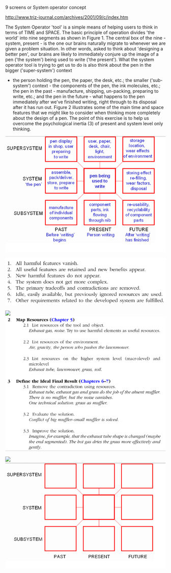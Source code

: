 9 screens or System operator concept

<http://www.triz-journal.com/archives/2001/09/c/index.htm>

The System Operator 'tool' is a simple means of helping users to think
in terms of TIME and SPACE. The basic principle of operation divides
'the world' into nine segments as shown in Figure 1. The central box of
the nine - system, present - is the one our brains naturally migrate to
whenever we are given a problem situation. In other words, asked to
think about 'designing a better pen', our brains are likely to
immediately conjure up the image of a pen ('the system') being used to
write ('the present'). What the system operator tool is trying to get us
to do is also think about the pen in the bigger ('super-system') context
- the person holding the pen, the paper, the desk, etc.; the smaller
('sub-system') context - the components of the pen, the ink molecules,
etc.; the pen in the past - manufacture, shipping, un-packing, preparing
to write, etc.; and the pen in the future - what happens to the pen
immediately after we've finished writing, right through to its disposal
after it has run out. Figure 2 illustrates some of the main time and
space features that we might like to consider when thinking more
completely about the design of a pen. The point of this exercise is to
help us overcome the psychological inertia (3) of present and system
level only thinking.

![](media_TRIZ/media/image1.png)

![](media_TRIZ/media/image2.png)

![](C:\scripts\dirkswiki\docs\General\media_TRIZ/media/image3.png)![](media_TRIZ/media/image4.png)

![](C:\scripts\dirkswiki\docs\General\media_TRIZ/media/image5.png)![](media_TRIZ/media/image6.png)
